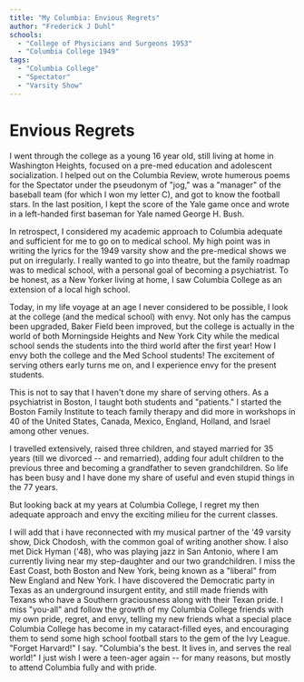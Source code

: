 ```yaml
---
title: "My Columbia: Envious Regrets"
author: "Frederick J Duhl"
schools:
  - "College of Physicians and Surgeons 1953"
  - "Columbia College 1949"
tags:
  - "Columbia College"
  - "Spectator"
  - "Varsity Show"
---
```


# Envious Regrets

I went through the college as a young 16 year old, still living at home in Washington Heights, focused on a pre-med education and adolescent socialization. I helped out on the Columbia Review, wrote humerous poems for the Spectator under the pseudonym of "jog," was a "manager" of the baseball team (for which I won my letter C), and got to know the football stars. In the last position, I kept the score of the Yale game once and wrote in a left-handed first baseman for Yale named George H. Bush.

In retrospect, I considered my academic approach to Columbia adequate and sufficient for me to go on to medical school. My high point was in writing the lyrics for the 1949 varsity show and the pre-medical shows we put on irregularly. I really wanted to go into theatre, but the family roadmap was to medical school, with a personal goal of becoming a psychiatrist. To be honest, as a New Yorker living at home, I saw Columbia College as an extension of a local high school.

Today, in my life voyage at an age I never considered to be possible, I look at the college (and the medical school) with envy. Not only has the campus been upgraded, Baker Field been improved, but the college is actually in the world of both Morningside Heights and New York City while the medical school sends the students into the third world after the first year!  How I envy both the college and the Med School students!  The excitement of serving others early turns me on, and I experience envy for the present students.

This is not to say that I haven't done my share of serving others. As a psychiatrist in Boston, I taught both students and "patients."  I started the Boston Family Institute to teach family therapy and did more in workshops in 40 of the United States, Canada, Mexico, England, Holland, and Israel  among other venues.

I travelled extensively, raised three children, and stayed married for 35 years (till we divorced -- and remarried), adding four adult children to the previous three and becoming a grandfather to seven grandchildren. So life has been busy and I have done my share of useful and even stupid things in the 77 years.

But looking back at my years at Columbia College, I regret my then adequate approach and envy the exciting milieu for the current classes.

I will add that i have reconnected with my musical partner of the '49 varsity show, Dick Chodosh, with the common goal of writing another show. I also met Dick Hyman ('48), who was playing jazz in San Antonio, where I am currently living near my step-daughter and our two grandchildren. I miss the East Coast, both Boston and New York, being known as a "liberal" from New England and New York. I have discovered the Democratic party in Texas as an underground insurgent entity, and still made friends with Texans who have a Southern graciousness along with their Texan pride. I miss "you-all" and follow the growth of my Columbia College friends with my own pride, regret, and envy, telling my new friends what a special place Columbia College has become in my cataract-filled eyes, and encouraging them to send some high school football stars to the gem of the Ivy League.  "Forget Harvard!" I say.  "Columbia's the best. It lives in, and serves  the real world!" I just wish I were a teen-ager again -- for many reasons, but mostly to attend Columbia fully and with pride.
